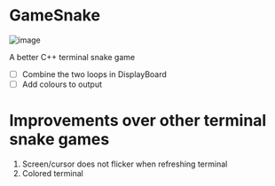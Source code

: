 # GameSnake
![image](https://user-images.githubusercontent.com/65414576/158048004-d7bb9330-6419-4b4f-bf60-067205635001.png)

A better C++ terminal snake game

- [ ] Combine the two loops in DisplayBoard
- [ ] Add colours to output
# Improvements over other terminal snake games #
1. Screen/cursor does not flicker when refreshing terminal
2. Colored terminal

